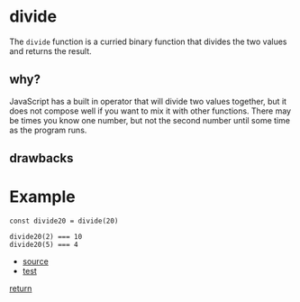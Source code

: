 # divide

The `divide` function is a curried binary function that divides the two values
and returns the result.

## why?

JavaScript has a built in operator that will divide two values together,
but it does not compose well if you want to mix it with other functions.
There may be times you know one number, but not the second number until some
time as the program runs.

## drawbacks

# Example

```
const divide20 = divide(20)

divide20(2) === 10
divide20(5) === 4
```
- [source](./index.js)
- [test](./test.js)

[return](../../../README.md#math)
